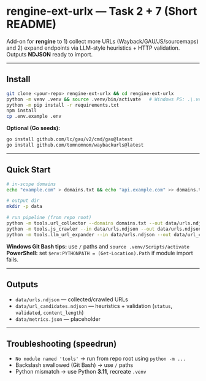 # rengine-ext-urlx — Task 2 + 7 (Short README)

Add-on for **rengine** to 1) collect more URLs (Wayback/GAU/JS/sourcemaps) and 2) expand endpoints via LLM-style heuristics + HTTP validation. Outputs **NDJSON** ready to import.

---

## Install
```bash
git clone <your-repo> rengine-ext-urlx && cd rengine-ext-urlx
python -m venv .venv && source .venv/bin/activate   # Windows PS: .\.venv\Scripts\Activate.ps1
python -m pip install -r requirements.txt
npm install
cp .env.example .env
```
**Optional (Go seeds):**
```bash
go install github.com/lc/gau/v2/cmd/gau@latest
go install github.com/tomnomnom/waybackurls@latest
```

---

## Quick Start
```bash
# in-scope domains
echo "example.com" > domains.txt && echo "api.example.com" >> domains.txt

# output dir
mkdir -p data

# run pipeline (from repo root)
python -m tools.url_collector --domains domains.txt --out data/urls.ndjson
python -m tools.js_crawler --in data/urls.ndjson --out data/urls.ndjson --dedupe
python -m tools.llm_url_expander --in data/urls.ndjson --out data/url_candidates.ndjson
```
**Windows Git Bash tips:** use `/` paths and `source .venv/Scripts/activate`  
**PowerShell:** set `$env:PYTHONPATH = (Get-Location).Path` if module import fails.

---

## Outputs
- `data/urls.ndjson` — collected/crawled URLs
- `data/url_candidates.ndjson` — heuristics + validation (`status`, `validated`, `content_length`)
- `data/metrics.json` — placeholder

---

## Troubleshooting (speedrun)
- `No module named 'tools'` → run from repo root using `python -m ...`
- Backslash swallowed (Git Bash) → use `/` paths
- Python mismatch → use Python **3.11**, recreate `.venv`
